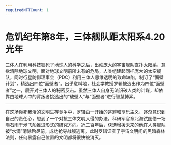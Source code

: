```yaml
---
requiredNFTCount: 1
---
```


# 危饥纪年第8年，三体舰队距太阳系4.20光年

三体人在利用科技锁死了地球人的科学之后，出动庞大的宇宙舰队直扑太阳系，意欲清除地球文明，面对地球文明前所未有的危局，人类组建起同样庞大的太空舰队，同时行星防御理事会（PDC）利用三体人思维透明的致命缺陷，制订了“面壁计划”，精选出四位“面壁者”。出乎意料地，社会学教授罗辑被选出作为四位“面壁者”之一，展开对三体人的秘密反击。虽然三体人自身无法识破人类的计谋，却依靠由地球人中的背叛者挑选出的“破壁人”与“面壁者”进行智慧博弈。

---

在这场你死我活的文明生存竞争中，罗辑由一开始的逃避和享乐主义，逐渐意识到自己的责任心，想到了一个对抗三体文明入侵的办法。科研军官章北海试图借一场陨石雨干涉飞船推进形式的研究方向。近二百年后，获选增援未来的他在人类舰队被“水滴”清除殆尽前，成功抢夺战舰逃离。此时罗辑证实了宇宙文明间的黑暗森林法则，任何暴露自己位置的文明都将很快被消灭。

